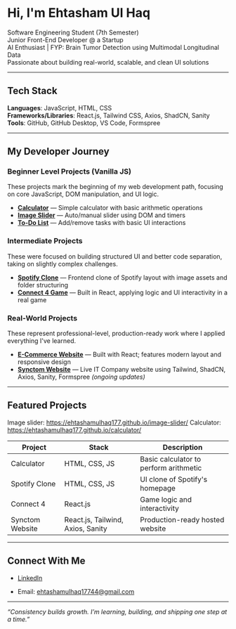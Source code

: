 #  Hi, I'm Ehtasham Ul Haq

 Software Engineering Student (7th Semester)  
 Junior Front-End Developer @ a Startup  
 AI Enthusiast | FYP: Brain Tumor Detection using Multimodal Longitudinal Data  
 Passionate about building real-world, scalable, and clean UI solutions  

---

##  Tech Stack
**Languages**: JavaScript, HTML, CSS  
**Frameworks/Libraries**: React.js, Tailwind CSS, Axios, ShadCN, Sanity  
**Tools**: GitHub, GitHub Desktop, VS Code, Formspree  

---

##  My Developer Journey

###  Beginner Level Projects (Vanilla JS)
These projects mark the beginning of my web development path, focusing on core JavaScript, DOM manipulation, and UI logic.

-  **[Calculator](#)** — Simple calculator with basic arithmetic operations  
-  **[Image Slider](#)** — Auto/manual slider using DOM and timers  
-  **[To-Do List](#)** — Add/remove tasks with basic UI interactions  

###  Intermediate Projects
These were focused on building structured UI and better code separation, taking on slightly complex challenges.

-  **[Spotify Clone](#)** — Frontend clone of Spotify layout with image assets and folder structuring  
-  **[Connect 4 Game](#)** — Built in React, applying logic and UI interactivity in a real game  

###  Real-World Projects
These represent professional-level, production-ready work where I applied everything I've learned.

-  **[E-Commerce Website](#)** — Built with React; features modern layout and responsive design  
-  **[Synctom Website](#)** — Live IT Company website using Tailwind, ShadCN, Axios, Sanity, Formspree *(ongoing updates)*  

---

##  Featured Projects

Image slider: https://ehtashamulhaq177.github.io/image-slider/
Calculator:   https://ehtashamulhaq177.github.io/calculator/

| Project | Stack | Description |
|--------|--------|-------------|
| Calculator | HTML, CSS, JS | Basic calculator to perform arithmetic |
| Spotify Clone | HTML, CSS, JS | UI clone of Spotify's homepage |
| Connect 4 | React.js | Game logic and interactivity |
| Synctom Website | React.js, Tailwind, Axios, Sanity | Production-ready hosted website |

---

##  Connect With Me
-  [LinkedIn](https://www.linkedin.com/authwall?trk=bf&trkInfo=AQG4cQxcwQsaTAAAAZiArJng2EWN4S5foPOhA4LCOaQMq21BBGxTzPpG0tnrXmqRZvExMdD3jbf-j6MgH_nxu4j8jj7tO1BxScVWym5gCUxw-mSzRYlEvraQoC-O_LmhiIpI9Mk=&original_referer=&sessionRedirect=https%3A%2F%2Fwww.linkedin.com%2Fin%2Fehtasham-ul-haq-86069b274%3Futm_source%3Dshare%26utm_campaign%3Dshare_via%26utm_content%3Dprofile%26utm_medium%3Dandroid_app)

-  Email: ehtashamulhaq17744@gmail.com

---

_“Consistency builds growth. I’m learning, building, and shipping one step at a time.”_

